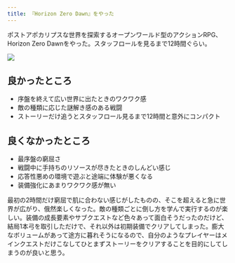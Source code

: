 ```yaml
---
title: 『Horizon Zero Dawn』をやった
---
```

ポストアポカリプスな世界を探索するオープンワールド型のアクションRPG、Horizon Zero Dawnをやった。スタッフロールを見るまで12時間ぐらい。

![](https://lh3.googleusercontent.com/docs/ADP-6oGGeUB8hyacy9wDSWJ-SflGghWQzHuQzKuWrbqnborP7lL4qLP8mFMGYQce-sirSEgewYNEqolx5AGvcUz8hqlCEgDb7U_QQHh6gvvk4a8TXG9HOV68GBTxBu_HlyQl8M7gXTZ3IueLtvMeCK3ultB_ehc0YbmQCIO6pzZIPtPK_S9TAVwHW65iIEdAXmJWPAplgqeB_diIX5yNI9JttMOlADwjl7mBu_wPh4E85Qs5Qm9qTczf7xyDhQCcmNqUfYORYxlx6g4bpprpitrUBlJjpsoIZ7OqVSQaM8Z_w74hD2X3GLr2OFS3209lI70pSYs7mkgRO7KM2V1EA2MRo3DdG3T9fX_RzTGRsklL8HXxnP5zf4yax_J_BIaQION90DAWRkXvwOLMFWiIRckdmZaUjtLStEHQU-1TWO7Y4OfC8-e0HDbjkPuPReJtIb__M9h7qP0iIBH0_W0iqK_9QcqwiymJ13NocKTiuCRgOHwt3Je3VGSOmUlrVYdIHW3blgycV9CzahxJKCvH4g8Lk9C0rNRdXsXv80gBm3p3umLQ9ltKSzU1kAwXl7b_b3r8mCAzLhCHh8ewWS96-ZRLw-C9J9KviXC-NQmu8rqG6vHXvpiVOyBNZEVqQlonknpnOLusBcTZNiEn1NTR6vtWZT5kTGc6qZtxd6H6Oo6lRUUGK7Lz8aZeEo5AcDesfo5wX0PTQvMRwq6ZG2Up-_JtPjioByuLqF9wJeHORorNavBs2aIULHJnJRvwxL0MroDZakjNC2zL0uobuSW2S0JZKp0Hzycc3cg6zfDzTwqUk5ItT33Y8ZfONEIW8sNMo5QUCxyYcqv78f9r3Hmw5C-lwwsBEhwQ4A9qkXJ4hc-USYJc9bLVHbEG4Se9C0RZ8xNnZBqxxoNda-25IT3kTnZYowdMUi7W1y-AD5IN2t0UYLx6pmCfNMgA4JmpPOSz3RAI86qWeN5mpBX7agSwS8eHbjIpXbzQuBFR4cHWUVV3Pd_9HzFZ88PT51XYPmfUDoDKeBBCyFpYqDlzJXcicVFrypdzczxvq930vqsz19hMdIzxcWAVI4TBB6aJmRJt5UC81plYhvxxEslz4YTMtMwvKCJGdLTHs22CTXtxWf6-_LIAJYOMjffP5_gSYM6T4fYmFefAkJBf57Eklby76OLOS_AngR4cfKL6gk24WZ4eP7R4E1wldiyc-AoZc3FDfN7b5XM1E3i6ctcZFO7zF3r9H7pB3EgqojLUrn8bDFtELctM-jx8JQ)

良かったところ
-------

*   序盤を終えて広い世界に出たときのワクワク感
*   敵の種類に応じた謎解き感のある戦闘
*   ストーリーだけ追うとスタッフロール見るまで12時間と意外にコンパクト

良くなかったところ
---------

*   最序盤の窮屈さ
*   戦闘中に手持ちのリソースが尽きたときのしんどい感じ
*   応答性悪めの環境で遊ぶと途端に体験が悪くなる
*   装備強化にあまりワクワク感が無い

最初の2時間だけ窮屈で肌に合わない感じがしたものの、そこを超えると急に世界が広がり、俄然楽しくなった。敵の種類ごとに倒し方を学んで実行するのが楽しい。装備の成長要素やサブクエストなど色々あって面白そうだったのだけど、結局1本弓を取引しただけで、それ以外は初期装備でクリアしてしまった。膨大なボリュームがあって途方に暮れそうになるので、自分のようなプレイヤーはメインクエストだけこなしてひとまずストーリーをクリアすることを目的にしてしまうのが良いと思う。
